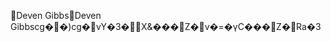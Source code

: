 Deven Gibbs                                           D e v e n   G i b b s   cg�  �)cg�  vY�3�                 X&      ���Z�v�=�γ  C���Z�        Ra�3